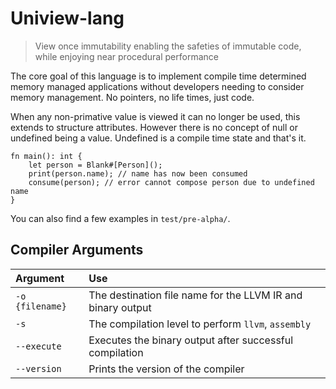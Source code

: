 # Uniview-lang

> View once immutability enabling the safeties of immutable code, while enjoying near procedural performance

The core goal of this language is to implement compile time determined memory managed applications without developers needing to consider memory management. No pointers, no life times, just code.

When any non-primative value is viewed it can no longer be used, this extends to structure attributes. However there is no concept of null or undefined being a value. Undefined is a compile time state and that's it.
```uv
fn main(): int {
	let person = Blank#[Person]();
	print(person.name); // name has now been consumed
	consume(person); // error cannot compose person due to undefined name
}
```

You can also find a few examples in `test/pre-alpha/`.


## Compiler Arguments

| Argument | Use |
| :- | :- |
| `-o {filename}` | The destination file name for the LLVM IR and binary output |
| `-s` | The compilation level to perform `llvm`, `assembly` |
| `--execute` | Executes the binary output after successful compilation |
| `--version` | Prints the version of the compiler |
